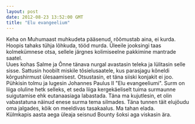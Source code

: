 ```yaml
---
layout: post
date: 2012-08-23 13:52:00 GMT
title: "Elu evangeelium"
---
```

<p>Keha on Muhumaast muhkudeta pääsenud, rõõmustab aina, ei kurda. Hoopis tahaks tühja lõhkuda, tööd murda. Üleeile jooksingi taas kolmekümnese otsa, sellele järgnes kolimiseelne pakkimine mantrade saatel. <br />Uues kohas Salme ja Õnne tänava nurgal avastasin teleka ja lülitasin selle sisse. Sattusin hoobilt miskile tõsielusaatele, kus parasjagu kõneldi kõrgushirmust ülesaamisest. Otsustasin, et täna siiski konjakit ei joo. Pühkisin tolmu ja lugesin Johannes Paulus II "Elu evangeeliumi". Surm on liiga oluline hetk selleks, et seda liiga kergekäeliselt tuima surmaunne suigutamise ehk eutanaasiaga labastada. Täna ma kujutlesin, et olin vabastatuna näinud enese surma tema silmades. Täna tunnen täit elujõudu oma jalgades, kõik on meeldivas tasakaalus. Ma tahan elada. <br />Külmkapis aasta aega üleaja seisnud Bounty šoksi aga viskasin ära.</p> 
